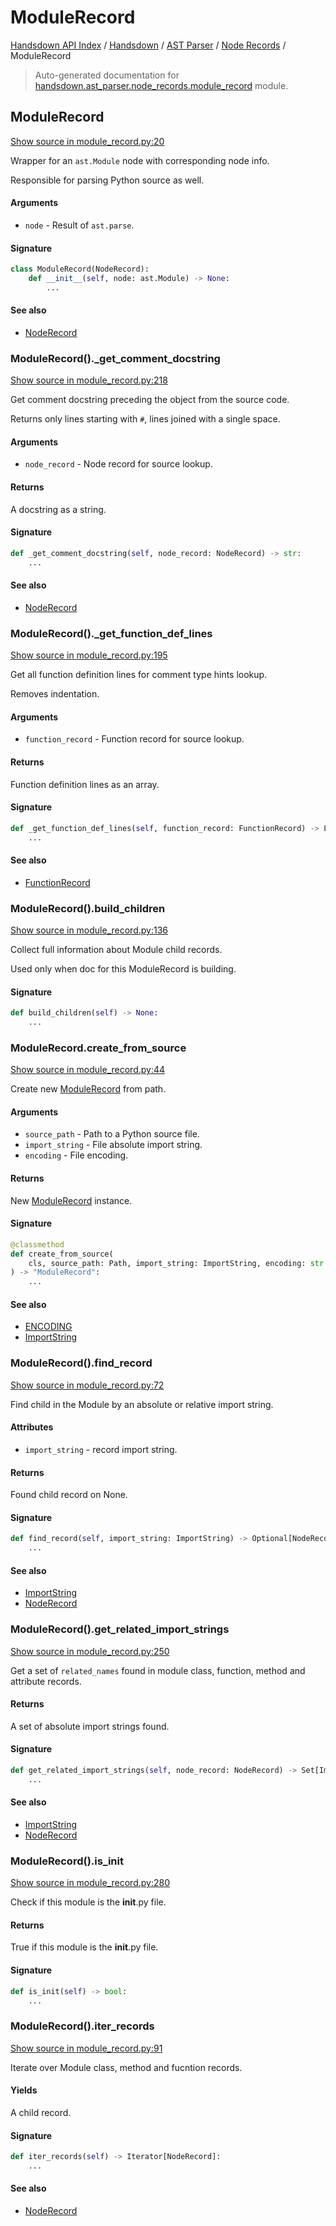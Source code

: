 # ModuleRecord

[Handsdown API Index](../../../README.md#handsdown-api-index) / [Handsdown](../../index.md#handsdown) / [AST Parser](../index.md#ast-parser) / [Node Records](./index.md#node-records) / ModuleRecord

> Auto-generated documentation for [handsdown.ast_parser.node_records.module_record](https://github.com/vemel/handsdown/blob/main/handsdown/ast_parser/node_records/module_record.py) module.

## ModuleRecord

[Show source in module_record.py:20](https://github.com/vemel/handsdown/blob/main/handsdown/ast_parser/node_records/module_record.py#L20)

Wrapper for an `ast.Module` node with corresponding node info.

Responsible for parsing Python source as well.

#### Arguments

- `node` - Result of `ast.parse`.

#### Signature

```python
class ModuleRecord(NodeRecord):
    def __init__(self, node: ast.Module) -> None:
        ...
```

#### See also

- [NodeRecord](./node_record.md#noderecord)

### ModuleRecord()._get_comment_docstring

[Show source in module_record.py:218](https://github.com/vemel/handsdown/blob/main/handsdown/ast_parser/node_records/module_record.py#L218)

Get comment docstring preceding the object from the source code.

Returns only lines starting with `#`, lines joined with a single space.

#### Arguments

- `node_record` - Node record for source lookup.

#### Returns

A docstring as a string.

#### Signature

```python
def _get_comment_docstring(self, node_record: NodeRecord) -> str:
    ...
```

#### See also

- [NodeRecord](./node_record.md#noderecord)

### ModuleRecord()._get_function_def_lines

[Show source in module_record.py:195](https://github.com/vemel/handsdown/blob/main/handsdown/ast_parser/node_records/module_record.py#L195)

Get all function definition lines for comment type hints lookup.

Removes indentation.

#### Arguments

- `function_record` - Function record for source lookup.

#### Returns

Function definition lines as an array.

#### Signature

```python
def _get_function_def_lines(self, function_record: FunctionRecord) -> List[str]:
    ...
```

#### See also

- [FunctionRecord](./function_record.md#functionrecord)

### ModuleRecord().build_children

[Show source in module_record.py:136](https://github.com/vemel/handsdown/blob/main/handsdown/ast_parser/node_records/module_record.py#L136)

Collect full information about Module child records.

Used only when doc for this ModuleRecord is building.

#### Signature

```python
def build_children(self) -> None:
    ...
```

### ModuleRecord.create_from_source

[Show source in module_record.py:44](https://github.com/vemel/handsdown/blob/main/handsdown/ast_parser/node_records/module_record.py#L44)

Create new [ModuleRecord](#modulerecord) from path.

#### Arguments

- `source_path` - Path to a Python source file.
- `import_string` - File absolute import string.
- `encoding` - File encoding.

#### Returns

New [ModuleRecord](#modulerecord) instance.

#### Signature

```python
@classmethod
def create_from_source(
    cls, source_path: Path, import_string: ImportString, encoding: str = ENCODING
) -> "ModuleRecord":
    ...
```

#### See also

- [ENCODING](../../constants.md#encoding)
- [ImportString](../../utils/import_string.md#importstring)

### ModuleRecord().find_record

[Show source in module_record.py:72](https://github.com/vemel/handsdown/blob/main/handsdown/ast_parser/node_records/module_record.py#L72)

Find child in the Module by an absolute or relative import string.

#### Attributes

- `import_string` - record import string.

#### Returns

Found child record on None.

#### Signature

```python
def find_record(self, import_string: ImportString) -> Optional[NodeRecord]:
    ...
```

#### See also

- [ImportString](../../utils/import_string.md#importstring)
- [NodeRecord](./node_record.md#noderecord)

### ModuleRecord().get_related_import_strings

[Show source in module_record.py:250](https://github.com/vemel/handsdown/blob/main/handsdown/ast_parser/node_records/module_record.py#L250)

Get a set of `related_names` found in module class, function, method and attribute records.

#### Returns

A set of absolute import strings found.

#### Signature

```python
def get_related_import_strings(self, node_record: NodeRecord) -> Set[ImportString]:
    ...
```

#### See also

- [ImportString](../../utils/import_string.md#importstring)
- [NodeRecord](./node_record.md#noderecord)

### ModuleRecord().is_init

[Show source in module_record.py:280](https://github.com/vemel/handsdown/blob/main/handsdown/ast_parser/node_records/module_record.py#L280)

Check if this module is the __init__.py file.

#### Returns

True if this module is the __init__.py file.

#### Signature

```python
def is_init(self) -> bool:
    ...
```

### ModuleRecord().iter_records

[Show source in module_record.py:91](https://github.com/vemel/handsdown/blob/main/handsdown/ast_parser/node_records/module_record.py#L91)

Iterate over Module class, method and fucntion records.

#### Yields

A child record.

#### Signature

```python
def iter_records(self) -> Iterator[NodeRecord]:
    ...
```

#### See also

- [NodeRecord](./node_record.md#noderecord)
